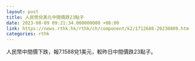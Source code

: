 ```yaml
---
layout: post
title: 人民幣兌美元中間價跌23點子
date: 2023-08-09 09:21:34.000000000 +08:00
link: https://news.rthk.hk/rthk/ch/component/k2/1712688-20230809.htm
categories: rthk
---
```


人民幣中間價下跌，報7.1588兌1美元，較昨日中間價跌23點子。
